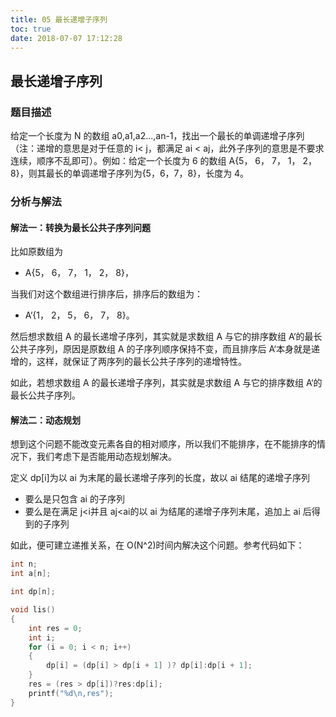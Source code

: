 ```yaml
---
title: 05 最长递增子序列
toc: true
date: 2018-07-07 17:12:28
---
```

## 最长递增子序列

### 题目描述

给定一个长度为 N 的数组 a0,a1,a2...,an-1，找出一个最长的单调递增子序列（注：递增的意思是对于任意的 i< j，都满足 ai < aj，此外子序列的意思是不要求连续，顺序不乱即可）。例如：给定一个长度为 6 的数组 A{5， 6， 7， 1， 2， 8}，则其最长的单调递增子序列为{5，6，7，8}，长度为 4。

### 分析与解法

#### 解法一：转换为最长公共子序列问题

比如原数组为
 - A{5， 6， 7， 1， 2， 8}，
 
当我们对这个数组进行排序后，排序后的数组为：
 - A‘{1， 2， 5， 6， 7， 8}。
 
然后想求数组 A 的最长递增子序列，其实就是求数组 A 与它的排序数组 A‘的最长公共子序列，原因是原数组 A 的子序列顺序保持不变，而且排序后 A‘本身就是递增的，这样，就保证了两序列的最长公共子序列的递增特性。

如此，若想求数组 A 的最长递增子序列，其实就是求数组 A 与它的排序数组 A‘的最长公共子序列。

#### 解法二：动态规划

想到这个问题不能改变元素各自的相对顺序，所以我们不能排序，在不能排序的情况下，我们考虑下是否能用动态规划解决。

定义 dp[i]为以 ai 为末尾的最长递增子序列的长度，故以 ai 结尾的递增子序列
 - 要么是只包含 ai 的子序列
 - 要么是在满足 j<i并且 aj<ai的以 ai 为结尾的递增子序列末尾，追加上 ai 后得到的子序列
 
如此，便可建立递推关系，在 O(N^2)时间内解决这个问题。参考代码如下：
```c
int n;
int a[n];

int dp[n];

void lis()
{
	int res = 0;
	int i;
	for (i = 0; i < n; i++)
	{
		dp[i] = (dp[i] > dp[i + 1] )? dp[i]:dp[i + 1];
	}
	res = (res > dp[i])?res:dp[i];
	printf("%d\n,res");
}
```
